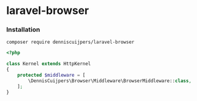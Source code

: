 # laravel-browser

### Installation
```angular2html
composer require denniscuijpers/laravel-browser
```

```php
<?php

class Kernel extends HttpKernel
{
    protected $middleware = [
        \DennisCuijpers\Browser\Middleware\BrowserMiddleware::class,
    ];
}
```
